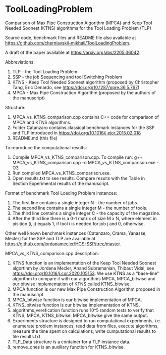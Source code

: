 # ToolLoadingProblem
Comparison of Max Pipe Construction Algorithm (MPCA) and Keep Tool Needed Soonest (KTNS) algorithms for the Tool Loading Problem (TLP)

Source code, benchmark files and README file also available at https://github.com/cherniavskii-mikhail/ToolLoadingProblem.

A draft of the paper available at https://arxiv.org/abs/2205.06042.

Abbreviations:
1) TLP - the Tool Loading Problem
2) SSP - the job Sequencing and tool Switching Problem
3) KTNS - Keep Tool Needed Soonest algorithm (proposed by Christopher Tang, Eric Denardo, see https://doi.org/10.1287/opre.36.5.767)
4) MPCA - Max Pipe Construction Algorithm (proposed by the authors of the manuscript)

Structure:

1) MPCA_vs_KTNS_comparison.cpp contains C++ code for comparison of MPCA and KTNS algorithms.
2) Folder Catanzaro contains classical benchmark instances for the SSP and TLP introduced in https://doi.org/10.1016/j.ejor.2015.02.018
3) README.md (this file)

To reproduce the computational results:

1) Compile MPCA_vs_KTNS_comparison.cpp. To compile run: g++ MPCA_vs_KTNS_comparison.cpp -o MPCA_vs_KTNS_comparison.exe -O3
2) Run compiled MPCA_vs_KTNS_comparison.exe.
3) Open results.txt to see results. Compare results with the Table in Section Experimental results of the manuscript.


Format of benchmark Tool Loading Problem instances:
1) The first line contains a single integer N - the number of jobs.
2) The second line contains a single integer M - the number of tools.
3) The third line contains a single integer C - the capacity of the magazine.
4) After the third line there is a 0-1 matrix of size M x N, where element in pisition (i, j) equals 1, if tool i is needed for job j and 0, otherwise. 

Other well known benchmark instances (Catanzaro, Crama, Yanasse, Mecler) for the SSP and TLP are available at https://github.com/jordanamecler/HGS-SSP/tree/master.

MPCA_vs_KTNS_comparison.cpp description:

1) KTNS function is an implementation of the Keep Tool Needed Soonest algortihm by Jordana Mecler, Anand Subramanian, Thibaut Vidal, see https://doi.org/10.1016/j.cor.2020.105153. We use KTNS as a "base-line" algorithm to compare it with our algorithms MPCA, MPCA_bitwise and our bitwise implementation of KTNS called KTNS_bitwise.
2) MPCA function is our new Max Pipe Construction Algorithm proposed in the manuscript.
3) MPCA_bitwise function is our bitwise implementation of MPCA.
4) KTNS_bitwise function is our bitwise implementation of KTNS.
5) algorithms_verefication function runs 10^5 random tests to verify that KTNS, MPCA, KTNS_bitwise, MPCA_bitwise give the same output.
6) Experiments structure is designed to run computational experiments, i.e. enumerate problem instances, read data from files, execute algorithms, measure the time spent on calculations, write cumputational results to file results.txt.
7) TLP_Data structure is a container for a TLP instance data.
8) remove_ones is an auxiliary function for KTNS_bitwise.

